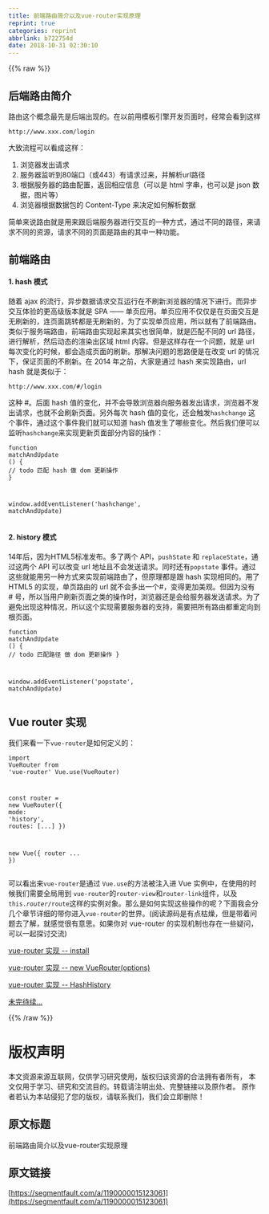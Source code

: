 ```yaml
---
title: 前端路由简介以及vue-router实现原理
reprint: true
categories: reprint
abbrlink: b722754d
date: 2018-10-31 02:30:10
---
```


{{% raw %}}
<h2 id="articleHeader0">&#x540E;&#x7AEF;&#x8DEF;&#x7531;&#x7B80;&#x4ECB;</h2><p>&#x8DEF;&#x7531;&#x8FD9;&#x4E2A;&#x6982;&#x5FF5;&#x6700;&#x5148;&#x662F;&#x540E;&#x7AEF;&#x51FA;&#x73B0;&#x7684;&#x3002;&#x5728;&#x4EE5;&#x524D;&#x7528;&#x6A21;&#x677F;&#x5F15;&#x64CE;&#x5F00;&#x53D1;&#x9875;&#x9762;&#x65F6;&#xFF0C;&#x7ECF;&#x5E38;&#x4F1A;&#x770B;&#x5230;&#x8FD9;&#x6837;</p><div class="widget-codetool" style="display:none"><div class="widget-codetool--inner"><span class="selectCode code-tool" data-toggle="tooltip" data-placement="top" title="" data-original-title="&#x5168;&#x9009;"></span> <span type="button" class="copyCode code-tool" data-toggle="tooltip" data-placement="top" data-clipboard-text="http://www.xxx.com/login" title="" data-original-title="&#x590D;&#x5236;"></span> <span type="button" class="saveToNote code-tool" data-toggle="tooltip" data-placement="top" title="" data-original-title="&#x653E;&#x8FDB;&#x7B14;&#x8BB0;"></span></div></div><pre class="hljs dts"><code class="sh" style="word-break:break-word;white-space:initial"><span class="hljs-symbol">http:</span><span class="hljs-comment">//www.xxx.com/login</span></code></pre><p>&#x5927;&#x81F4;&#x6D41;&#x7A0B;&#x53EF;&#x4EE5;&#x770B;&#x6210;&#x8FD9;&#x6837;&#xFF1A;</p><ol><li>&#x6D4F;&#x89C8;&#x5668;&#x53D1;&#x51FA;&#x8BF7;&#x6C42;</li><li>&#x670D;&#x52A1;&#x5668;&#x76D1;&#x542C;&#x5230;80&#x7AEF;&#x53E3;&#xFF08;&#x6216;443&#xFF09;&#x6709;&#x8BF7;&#x6C42;&#x8FC7;&#x6765;&#xFF0C;&#x5E76;&#x89E3;&#x6790;url&#x8DEF;&#x5F84;</li><li>&#x6839;&#x636E;&#x670D;&#x52A1;&#x5668;&#x7684;&#x8DEF;&#x7531;&#x914D;&#x7F6E;&#xFF0C;&#x8FD4;&#x56DE;&#x76F8;&#x5E94;&#x4FE1;&#x606F;&#xFF08;&#x53EF;&#x4EE5;&#x662F; html &#x5B57;&#x4E32;&#xFF0C;&#x4E5F;&#x53EF;&#x4EE5;&#x662F; json &#x6570;&#x636E;&#xFF0C;&#x56FE;&#x7247;&#x7B49;&#xFF09;</li><li>&#x6D4F;&#x89C8;&#x5668;&#x6839;&#x636E;&#x6570;&#x636E;&#x5305;&#x7684; Content-Type &#x6765;&#x51B3;&#x5B9A;&#x5982;&#x4F55;&#x89E3;&#x6790;&#x6570;&#x636E;</li></ol><p>&#x7B80;&#x5355;&#x6765;&#x8BF4;&#x8DEF;&#x7531;&#x5C31;&#x662F;&#x7528;&#x6765;&#x8DDF;&#x540E;&#x7AEF;&#x670D;&#x52A1;&#x5668;&#x8FDB;&#x884C;&#x4EA4;&#x4E92;&#x7684;&#x4E00;&#x79CD;&#x65B9;&#x5F0F;&#xFF0C;&#x901A;&#x8FC7;&#x4E0D;&#x540C;&#x7684;&#x8DEF;&#x5F84;&#xFF0C;&#x6765;&#x8BF7;&#x6C42;&#x4E0D;&#x540C;&#x7684;&#x8D44;&#x6E90;&#xFF0C;&#x8BF7;&#x6C42;&#x4E0D;&#x540C;&#x7684;&#x9875;&#x9762;&#x662F;&#x8DEF;&#x7531;&#x7684;&#x5176;&#x4E2D;&#x4E00;&#x79CD;&#x529F;&#x80FD;&#x3002;</p><h2 id="articleHeader1">&#x524D;&#x7AEF;&#x8DEF;&#x7531;</h2><h4>1. hash &#x6A21;&#x5F0F;</h4><p>&#x968F;&#x7740; ajax &#x7684;&#x6D41;&#x884C;&#xFF0C;&#x5F02;&#x6B65;&#x6570;&#x636E;&#x8BF7;&#x6C42;&#x4EA4;&#x4E92;&#x8FD0;&#x884C;&#x5728;&#x4E0D;&#x5237;&#x65B0;&#x6D4F;&#x89C8;&#x5668;&#x7684;&#x60C5;&#x51B5;&#x4E0B;&#x8FDB;&#x884C;&#x3002;&#x800C;&#x5F02;&#x6B65;&#x4EA4;&#x4E92;&#x4F53;&#x9A8C;&#x7684;&#x66F4;&#x9AD8;&#x7EA7;&#x7248;&#x672C;&#x5C31;&#x662F; SPA &#x2014;&#x2014; &#x5355;&#x9875;&#x5E94;&#x7528;&#x3002;&#x5355;&#x9875;&#x5E94;&#x7528;&#x4E0D;&#x4EC5;&#x4EC5;&#x662F;&#x5728;&#x9875;&#x9762;&#x4EA4;&#x4E92;&#x662F;&#x65E0;&#x5237;&#x65B0;&#x7684;&#xFF0C;&#x8FDE;&#x9875;&#x9762;&#x8DF3;&#x8F6C;&#x90FD;&#x662F;&#x65E0;&#x5237;&#x65B0;&#x7684;&#xFF0C;&#x4E3A;&#x4E86;&#x5B9E;&#x73B0;&#x5355;&#x9875;&#x5E94;&#x7528;&#xFF0C;&#x6240;&#x4EE5;&#x5C31;&#x6709;&#x4E86;&#x524D;&#x7AEF;&#x8DEF;&#x7531;&#x3002;<br>&#x7C7B;&#x4F3C;&#x4E8E;&#x670D;&#x52A1;&#x7AEF;&#x8DEF;&#x7531;&#xFF0C;&#x524D;&#x7AEF;&#x8DEF;&#x7531;&#x5B9E;&#x73B0;&#x8D77;&#x6765;&#x5176;&#x5B9E;&#x4E5F;&#x5F88;&#x7B80;&#x5355;&#xFF0C;&#x5C31;&#x662F;&#x5339;&#x914D;&#x4E0D;&#x540C;&#x7684; url &#x8DEF;&#x5F84;&#xFF0C;&#x8FDB;&#x884C;&#x89E3;&#x6790;&#xFF0C;&#x7136;&#x540E;&#x52A8;&#x6001;&#x7684;&#x6E32;&#x67D3;&#x51FA;&#x533A;&#x57DF; html &#x5185;&#x5BB9;&#x3002;&#x4F46;&#x662F;&#x8FD9;&#x6837;&#x5B58;&#x5728;&#x4E00;&#x4E2A;&#x95EE;&#x9898;&#xFF0C;&#x5C31;&#x662F; url &#x6BCF;&#x6B21;&#x53D8;&#x5316;&#x7684;&#x65F6;&#x5019;&#xFF0C;&#x90FD;&#x4F1A;&#x9020;&#x6210;&#x9875;&#x9762;&#x7684;&#x5237;&#x65B0;&#x3002;&#x90A3;&#x89E3;&#x51B3;&#x95EE;&#x9898;&#x7684;&#x601D;&#x8DEF;&#x4FBF;&#x662F;&#x5728;&#x6539;&#x53D8; url &#x7684;&#x60C5;&#x51B5;&#x4E0B;&#xFF0C;&#x4FDD;&#x8BC1;&#x9875;&#x9762;&#x7684;&#x4E0D;&#x5237;&#x65B0;&#x3002;&#x5728; 2014 &#x5E74;&#x4E4B;&#x524D;&#xFF0C;&#x5927;&#x5BB6;&#x662F;&#x901A;&#x8FC7; hash &#x6765;&#x5B9E;&#x73B0;&#x8DEF;&#x7531;&#xFF0C;url hash &#x5C31;&#x662F;&#x7C7B;&#x4F3C;&#x4E8E;&#xFF1A;</p><div class="widget-codetool" style="display:none"><div class="widget-codetool--inner"><span class="selectCode code-tool" data-toggle="tooltip" data-placement="top" title="" data-original-title="&#x5168;&#x9009;"></span> <span type="button" class="copyCode code-tool" data-toggle="tooltip" data-placement="top" data-clipboard-text="http://www.xxx.com/#/login" title="" data-original-title="&#x590D;&#x5236;"></span> <span type="button" class="saveToNote code-tool" data-toggle="tooltip" data-placement="top" title="" data-original-title="&#x653E;&#x8FDB;&#x7B14;&#x8BB0;"></span></div></div><pre class="hljs avrasm"><code class="sh" style="word-break:break-word;white-space:initial"><span class="hljs-symbol">http:</span>//www.xxx.com/<span class="hljs-meta">#/login</span></code></pre><p>&#x8FD9;&#x79CD; #&#x3002;&#x540E;&#x9762; hash &#x503C;&#x7684;&#x53D8;&#x5316;&#xFF0C;&#x5E76;&#x4E0D;&#x4F1A;&#x5BFC;&#x81F4;&#x6D4F;&#x89C8;&#x5668;&#x5411;&#x670D;&#x52A1;&#x5668;&#x53D1;&#x51FA;&#x8BF7;&#x6C42;&#xFF0C;&#x6D4F;&#x89C8;&#x5668;&#x4E0D;&#x53D1;&#x51FA;&#x8BF7;&#x6C42;&#xFF0C;&#x4E5F;&#x5C31;&#x4E0D;&#x4F1A;&#x5237;&#x65B0;&#x9875;&#x9762;&#x3002;&#x53E6;&#x5916;&#x6BCF;&#x6B21; hash &#x503C;&#x7684;&#x53D8;&#x5316;&#xFF0C;&#x8FD8;&#x4F1A;&#x89E6;&#x53D1;<code>hashchange</code> &#x8FD9;&#x4E2A;&#x4E8B;&#x4EF6;&#xFF0C;&#x901A;&#x8FC7;&#x8FD9;&#x4E2A;&#x4E8B;&#x4EF6;&#x6211;&#x4EEC;&#x5C31;&#x53EF;&#x4EE5;&#x77E5;&#x9053; hash &#x503C;&#x53D1;&#x751F;&#x4E86;&#x54EA;&#x4E9B;&#x53D8;&#x5316;&#x3002;&#x7136;&#x540E;&#x6211;&#x4EEC;&#x4FBF;&#x53EF;&#x4EE5;&#x76D1;&#x542C;<code>hashchange</code>&#x6765;&#x5B9E;&#x73B0;&#x66F4;&#x65B0;&#x9875;&#x9762;&#x90E8;&#x5206;&#x5185;&#x5BB9;&#x7684;&#x64CD;&#x4F5C;&#xFF1A;</p><div class="widget-codetool" style="display:none"><div class="widget-codetool--inner"><span class="selectCode code-tool" data-toggle="tooltip" data-placement="top" title="" data-original-title="&#x5168;&#x9009;"></span> <span type="button" class="copyCode code-tool" data-toggle="tooltip" data-placement="top" data-clipboard-text="function matchAndUpdate () {
   // todo &#x5339;&#x914D; hash &#x505A; dom &#x66F4;&#x65B0;&#x64CD;&#x4F5C;
}

window.addEventListener(&apos;hashchange&apos;, matchAndUpdate)" title="" data-original-title="&#x590D;&#x5236;"></span> <span type="button" class="saveToNote code-tool" data-toggle="tooltip" data-placement="top" title="" data-original-title="&#x653E;&#x8FDB;&#x7B14;&#x8BB0;"></span></div></div><pre class="javascript hljs"><code class="js"><span class="hljs-function"><span class="hljs-keyword">function</span> <span class="hljs-title">matchAndUpdate</span> (<span class="hljs-params"></span>) </span>{
   <span class="hljs-comment">// todo &#x5339;&#x914D; hash &#x505A; dom &#x66F4;&#x65B0;&#x64CD;&#x4F5C;</span>
}

<span class="hljs-built_in">window</span>.addEventListener(<span class="hljs-string">&apos;hashchange&apos;</span>, matchAndUpdate)</code></pre><h4>2. history &#x6A21;&#x5F0F;</h4><p>14&#x5E74;&#x540E;&#xFF0C;&#x56E0;&#x4E3A;HTML5&#x6807;&#x51C6;&#x53D1;&#x5E03;&#x3002;&#x591A;&#x4E86;&#x4E24;&#x4E2A; API&#xFF0C;<code>pushState</code> &#x548C; <code>replaceState</code>&#xFF0C;&#x901A;&#x8FC7;&#x8FD9;&#x4E24;&#x4E2A; API &#x53EF;&#x4EE5;&#x6539;&#x53D8; url &#x5730;&#x5740;&#x4E14;&#x4E0D;&#x4F1A;&#x53D1;&#x9001;&#x8BF7;&#x6C42;&#x3002;&#x540C;&#x65F6;&#x8FD8;&#x6709;<code>popstate</code> &#x4E8B;&#x4EF6;&#x3002;&#x901A;&#x8FC7;&#x8FD9;&#x4E9B;&#x5C31;&#x80FD;&#x7528;&#x53E6;&#x4E00;&#x79CD;&#x65B9;&#x5F0F;&#x6765;&#x5B9E;&#x73B0;&#x524D;&#x7AEF;&#x8DEF;&#x7531;&#x4E86;&#xFF0C;&#x4F46;&#x539F;&#x7406;&#x90FD;&#x662F;&#x8DDF; hash &#x5B9E;&#x73B0;&#x76F8;&#x540C;&#x7684;&#x3002;&#x7528;&#x4E86; HTML5 &#x7684;&#x5B9E;&#x73B0;&#xFF0C;&#x5355;&#x9875;&#x8DEF;&#x7531;&#x7684; url &#x5C31;&#x4E0D;&#x4F1A;&#x591A;&#x51FA;&#x4E00;&#x4E2A;#&#xFF0C;&#x53D8;&#x5F97;&#x66F4;&#x52A0;&#x7F8E;&#x89C2;&#x3002;&#x4F46;&#x56E0;&#x4E3A;&#x6CA1;&#x6709; # &#x53F7;&#xFF0C;&#x6240;&#x4EE5;&#x5F53;&#x7528;&#x6237;&#x5237;&#x65B0;&#x9875;&#x9762;&#x4E4B;&#x7C7B;&#x7684;&#x64CD;&#x4F5C;&#x65F6;&#xFF0C;&#x6D4F;&#x89C8;&#x5668;&#x8FD8;&#x662F;&#x4F1A;&#x7ED9;&#x670D;&#x52A1;&#x5668;&#x53D1;&#x9001;&#x8BF7;&#x6C42;&#x3002;&#x4E3A;&#x4E86;&#x907F;&#x514D;&#x51FA;&#x73B0;&#x8FD9;&#x79CD;&#x60C5;&#x51B5;&#xFF0C;&#x6240;&#x4EE5;&#x8FD9;&#x4E2A;&#x5B9E;&#x73B0;&#x9700;&#x8981;&#x670D;&#x52A1;&#x5668;&#x7684;&#x652F;&#x6301;&#xFF0C;&#x9700;&#x8981;&#x628A;&#x6240;&#x6709;&#x8DEF;&#x7531;&#x90FD;&#x91CD;&#x5B9A;&#x5411;&#x5230;&#x6839;&#x9875;&#x9762;&#x3002;</p><div class="widget-codetool" style="display:none"><div class="widget-codetool--inner"><span class="selectCode code-tool" data-toggle="tooltip" data-placement="top" title="" data-original-title="&#x5168;&#x9009;"></span> <span type="button" class="copyCode code-tool" data-toggle="tooltip" data-placement="top" data-clipboard-text="function matchAndUpdate () {
   // todo &#x5339;&#x914D;&#x8DEF;&#x5F84; &#x505A; dom &#x66F4;&#x65B0;&#x64CD;&#x4F5C;
}

window.addEventListener(&apos;popstate&apos;, matchAndUpdate)" title="" data-original-title="&#x590D;&#x5236;"></span> <span type="button" class="saveToNote code-tool" data-toggle="tooltip" data-placement="top" title="" data-original-title="&#x653E;&#x8FDB;&#x7B14;&#x8BB0;"></span></div></div><pre class="javascript hljs"><code class="js"><span class="hljs-function"><span class="hljs-keyword">function</span> <span class="hljs-title">matchAndUpdate</span> (<span class="hljs-params"></span>) </span>{
   <span class="hljs-comment">// todo &#x5339;&#x914D;&#x8DEF;&#x5F84; &#x505A; dom &#x66F4;&#x65B0;&#x64CD;&#x4F5C;</span>
}

<span class="hljs-built_in">window</span>.addEventListener(<span class="hljs-string">&apos;popstate&apos;</span>, matchAndUpdate)</code></pre><h2 id="articleHeader2">Vue router &#x5B9E;&#x73B0;</h2><p>&#x6211;&#x4EEC;&#x6765;&#x770B;&#x4E00;&#x4E0B;<code>vue-router</code>&#x662F;&#x5982;&#x4F55;&#x5B9A;&#x4E49;&#x7684;&#xFF1A;</p><div class="widget-codetool" style="display:none"><div class="widget-codetool--inner"><span class="selectCode code-tool" data-toggle="tooltip" data-placement="top" title="" data-original-title="&#x5168;&#x9009;"></span> <span type="button" class="copyCode code-tool" data-toggle="tooltip" data-placement="top" data-clipboard-text="import VueRouter from &apos;vue-router&apos;
Vue.use(VueRouter)

const router = new VueRouter({
  mode: &apos;history&apos;,
  routes: [...]
})

new Vue({
  router
  ...
})" title="" data-original-title="&#x590D;&#x5236;"></span> <span type="button" class="saveToNote code-tool" data-toggle="tooltip" data-placement="top" title="" data-original-title="&#x653E;&#x8FDB;&#x7B14;&#x8BB0;"></span></div></div><pre class="javascript hljs"><code class="js"><span class="hljs-keyword">import</span> VueRouter <span class="hljs-keyword">from</span> <span class="hljs-string">&apos;vue-router&apos;</span>
Vue.use(VueRouter)

<span class="hljs-keyword">const</span> router = <span class="hljs-keyword">new</span> VueRouter({
  <span class="hljs-attr">mode</span>: <span class="hljs-string">&apos;history&apos;</span>,
  <span class="hljs-attr">routes</span>: [...]
})

<span class="hljs-keyword">new</span> Vue({
  router
  ...
})</code></pre><p>&#x53EF;&#x4EE5;&#x770B;&#x51FA;&#x6765;<code>vue-router</code>&#x662F;&#x901A;&#x8FC7; <code>Vue.use</code>&#x7684;&#x65B9;&#x6CD5;&#x88AB;&#x6CE8;&#x5165;&#x8FDB; Vue &#x5B9E;&#x4F8B;&#x4E2D;&#xFF0C;&#x5728;&#x4F7F;&#x7528;&#x7684;&#x65F6;&#x5019;&#x6211;&#x4EEC;&#x9700;&#x8981;&#x5168;&#x5C40;&#x7528;&#x5230; <code>vue-router</code>&#x7684;<code>router-view</code>&#x548C;<code>router-link</code>&#x7EC4;&#x4EF6;&#xFF0C;&#x4EE5;&#x53CA;<code>this.$router/$route</code>&#x8FD9;&#x6837;&#x7684;&#x5B9E;&#x4F8B;&#x5BF9;&#x8C61;&#x3002;&#x90A3;&#x4E48;&#x662F;&#x5982;&#x4F55;&#x5B9E;&#x73B0;&#x8FD9;&#x4E9B;&#x64CD;&#x4F5C;&#x7684;&#x5462;&#xFF1F;&#x4E0B;&#x9762;&#x6211;&#x4F1A;&#x5206;&#x51E0;&#x4E2A;&#x7AE0;&#x8282;&#x8BE6;&#x7EC6;&#x7684;&#x5E26;&#x4F60;&#x8FDB;&#x5165;<code>vue-router</code>&#x7684;&#x4E16;&#x754C;&#x3002;(&#x9605;&#x8BFB;&#x6E90;&#x7801;&#x662F;&#x6709;&#x70B9;&#x67AF;&#x71E5;&#xFF0C;&#x4F46;&#x662F;&#x5E26;&#x7740;&#x95EE;&#x9898;&#x53BB;&#x4E86;&#x89E3;&#xFF0C;&#x5C31;&#x611F;&#x89C9;&#x5F88;&#x6709;&#x610F;&#x601D;&#x3002;&#x5982;&#x679C;&#x4F60;&#x5BF9; vue-router &#x7684;&#x5B9E;&#x73B0;&#x673A;&#x5236;&#x4E5F;&#x5B58;&#x5728;&#x4E00;&#x4E9B;&#x7591;&#x95EE;&#xFF0C;&#x53EF;&#x4EE5;&#x4E00;&#x8D77;&#x63A2;&#x8BA8;&#x4EA4;&#x6D41;)</p><p><a href="https://github.com/muwoo/blogs/issues/23" rel="nofollow noreferrer" target="_blank">vue-router &#x5B9E;&#x73B0; -- install</a></p><p><a href="https://github.com/muwoo/blogs/issues/24" rel="nofollow noreferrer" target="_blank">vue-router &#x5B9E;&#x73B0; -- new VueRouter(options)</a></p><p><a href="https://github.com/muwoo/blogs/issues/25" rel="nofollow noreferrer" target="_blank">vue-router &#x5B9E;&#x73B0; -- HashHistory</a></p><p><a href="https://github.com/muwoo/blogs/issues" rel="nofollow noreferrer" target="_blank">&#x672A;&#x5B8C;&#x5F85;&#x7EED;...</a></p>
{{% /raw %}}

# 版权声明
本文资源来源互联网，仅供学习研究使用，版权归该资源的合法拥有者所有，
本文仅用于学习、研究和交流目的。转载请注明出处、完整链接以及原作者。
原作者若认为本站侵犯了您的版权，请联系我们，我们会立即删除！

## 原文标题
前端路由简介以及vue-router实现原理

## 原文链接
[https://segmentfault.com/a/1190000015123061](https://segmentfault.com/a/1190000015123061)

